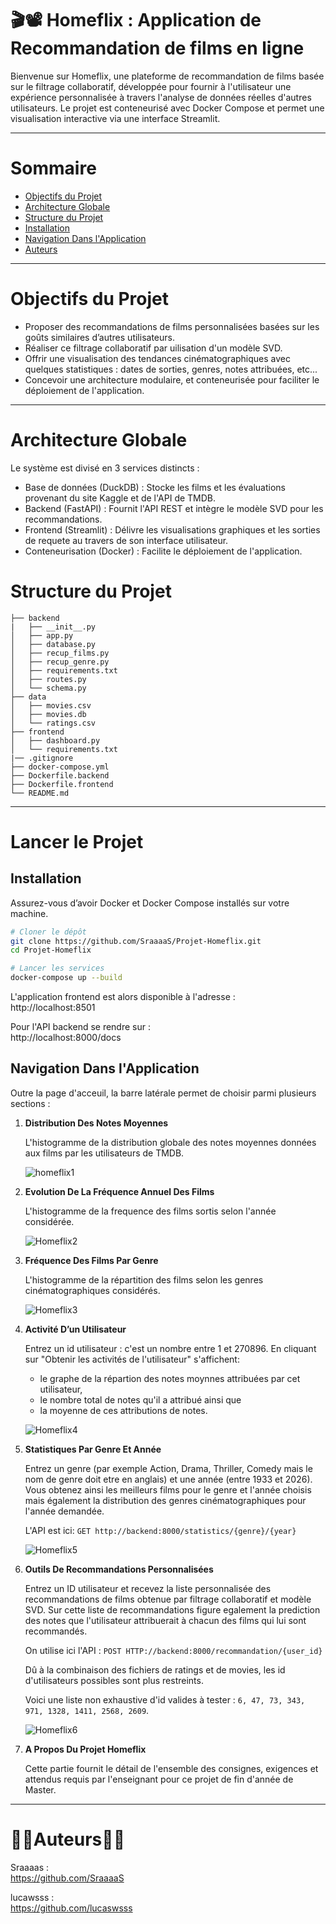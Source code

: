 # 🎬📽️ Homeflix : Application de Recommandation de films en ligne


Bienvenue sur Homeflix, une plateforme de recommandation de films basée sur le filtrage collaboratif, développée pour fournir à l'utilisateur une expérience personnalisée à travers l'analyse de données réelles d'autres utilisateurs. Le projet est conteneurisé avec Docker Compose et permet une visualisation interactive via une interface Streamlit.

---
# Sommaire
- [Objectifs du Projet](###Objectifs-du-Projet)
- [Architecture Globale](#Architecture-Globale)
- [Structure du Projet](###Structure-du-Projet)
- [Installation](#Installation)
- [Navigation Dans l'Application](#Navigation-Dans-lApplication)
- [Auteurs](#Auteurs)

---  
# Objectifs du Projet

- Proposer des recommandations de films personnalisées basées sur les goûts similaires d’autres utilisateurs.
- Réaliser ce filtrage collaboratif par uilisation d'un modèle SVD.
- Offrir une visualisation des tendances cinématographiques avec quelques statistiques : dates de sorties, genres, notes attribuées, etc...
- Concevoir une architecture modulaire, et conteneurisée pour faciliter le déploiement de l'application.

---

# Architecture Globale

Le système est divisé en 3 services distincts :


- Base de données (DuckDB) : Stocke les films et les évaluations provenant du site Kaggle et de l'API de TMDB.
- Backend (FastAPI) : Fournit l'API REST et intègre le modèle SVD pour les recommandations.
- Frontend (Streamlit) : Délivre les visualisations graphiques et les sorties de requete au travers de son interface utilisateur.
- Conteneurisation (Docker) : Facilite le déploiement de l'application.
  
 
# Structure du Projet
```
├── backend
|   ├── __init__.py
│   ├── app.py
│   ├── database.py
│   ├── recup_films.py
│   ├── recup_genre.py
│   ├── requirements.txt
│   ├── routes.py
│   └── schema.py
├── data
│   ├── movies.csv
│   ├── movies.db
│   └── ratings.csv
├── frontend
│   ├── dashboard.py
│   └── requirements.txt
|── .gitignore
├── docker-compose.yml
├── Dockerfile.backend
├── Dockerfile.frontend
└── README.md
```
---

# Lancer le Projet


## Installation

Assurez-vous d’avoir Docker et Docker Compose installés sur votre machine.

```bash
# Cloner le dépôt
git clone https://github.com/SraaaaS/Projet-Homeflix.git
cd Projet-Homeflix

# Lancer les services
docker-compose up --build
```

L'application frontend est alors disponible à l'adresse :  
http://localhost:8501

Pour l'API backend se rendre sur :  
http://localhost:8000/docs


## Navigation Dans l'Application

Outre la page d'acceuil, la barre latérale permet de choisir parmi plusieurs sections :

1. **Distribution Des Notes Moyennes**  

    L'histogramme de la distribution globale des notes moyennes données aux films par les utilisateurs de TMDB.  

    ![homeflix1](images/homeflix1.png)
   

3. **Evolution De La Fréquence Annuel Des Films** 

    L'histogramme de la frequence des films sortis selon l'année considérée.  

    ![Homeflix2](images/homeflix2.png) 
   

4. **Fréquence Des Films Par Genre**  

    L'histogramme de la répartition des films selon les genres cinématographiques considérés.  

    ![Homeflix3](images/homeflix3.png) 
   

6. **Activité D’un Utilisateur**  
  
    Entrez un id utilisateur : c'est un nombre entre 1 et 270896. En cliquant sur "Obtenir les activités de l'utilisateur" s'affichent:
   - le graphe de la répartion des notes moynnes attribuées par cet utilisateur,
   - le nombre total de notes qu'il a attribué ainsi que
   - la moyenne de ces attributions de notes.  

   ![Homeflix4](images/homeflix4.png) 
     

7. **Statistiques Par Genre Et Année**  

    Entrez un genre (par exemple Action, Drama, Thriller, Comedy mais le nom de genre doit etre en anglais) et une année (entre 1933 et 2026). Vous obtenez ainsi les meilleurs films pour le genre et l'année choisis mais également la distribution des genres cinématographiques pour l'année demandée.  

    L'API est ici:
        `GET http://backend:8000/statistics/{genre}/{year}`  

    ![Homeflix5](images/homeflix5.png)  

   
8. **Outils De Recommandations Personnalisées**

    Entrez un ID utilisateur et recevez la liste personnalisée des recommandations de films obtenue par filtrage collaboratif et modèle SVD. Sur cette liste de recommandations figure egalement la prediction des notes que l'utilisateur attribuerait à chacun des films qui lui sont recommandés.  
    
    On utilise ici l'API :
        `POST HTTP://backend:8000/recommandation/{user_id}`

    Dû à la combinaison des fichiers de ratings et de movies, les id d'utilisateurs possibles sont plus restreints.  
      
    Voici une liste non exhaustive d'id valides à tester : `6, 47, 73, 343, 971, 1328, 1411, 2568, 2609`.  

    ![Homeflix6](images/homeflix6.png) 
   


10. **A Propos Du Projet Homeflix**

    Cette partie fournit le détail de l'ensemble des consignes, exigences et attendus requis par l'enseignant pour ce projet de fin d'année de Master.

---
# 👩‍💼Auteurs👨‍💼

Sraaaas :  
https://github.com/SraaaaS

lucawsss :  
https://github.com/lucaswsss
